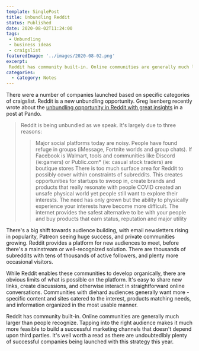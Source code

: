 ```yaml
---
template: SinglePost
title: Unbundling Reddit
status: Published
date: 2020-08-02T11:24:00
tags:
 - Unbundling
 - business ideas
 - craigslist
featuredImage: '../images/2020-08-02.png'
excerpt:
 Reddit has community built-in. Online communities are generally much larger than people recognize. Tapping into the right audience makes it much more feasible to build a successful marketing channels that doesn't depend upon third parties. It's well worth a read as there are undoubtedlbly plenty of successful companies being launched with this strategy this year. 
categories:
  - category: Notes
---
```

There were a number of companies launched based on specific categories of craigslist. Reddit is a new unbundling opportunity. Greg Isenberg recently wrote about the [unbundling opportunity in Reddit with great insights](https://pando.com/2020/06/15/guide-unbundling-reddit/) in a post at Pando.

> Reddit is being unbundled as we speak. It's largely due to three reasons:
> > Major social platforms today are noisy. People have found refuge in groups (iMessage, Fortnite worlds and group chats). If Facebook is Walmart, tools and communities like Discord (ie:gamers) or Public.com* (ie: casual stock traders) are boutique stores
> > There is too much surface area for Reddit to possibly cover within constraints of subreddits. This creates opportunities for startups to swoop in, create brands and products that really resonate with people
> > COVID created an unsafe physical world yet people still want to explore their interests. The need has only grown but the ability to physically experience your interests have become more difficult. The internet provides the safest alternative to be with your people and buy products that earn status, reputation and major utility

There's a big shift towards audience building, with email newsletters rising in popularity, Patreon seeing huge success, and private communities growing. Reddit provides a platform for new audiences to meet, before there's a mainstream or well-recognized solution. There are thousands of subreddits with tens of thousands of active followers, and plenty more occasional visitors.

While Reddit enables these communities to develop organically, there are obvious limits of what is possible on the platform. It's easy to share new links, create discussions, and otherwise interact in straightforward online conversations. Communities with diehard audiences generally want more - specific content and sites catered to the interest, products matching needs, and information organized in the most usable manner.

Reddit has community built-in. Online communities are generally much larger than people recognize. Tapping into the right audience makes it much more feasible to build a successful marketing channels that doesn't depend upon third parties. It's well worth a read as there are undoubtedlbly plenty of successful companies being launched with this strategy this year.
